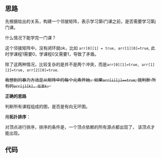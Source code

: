 ## 思路

先根据给出的关系，构建一个邻接矩阵，表示学习第i门课之前，是否需要学习第j门课。

什么情况下能学完一门课？

这个邻接矩阵中，没有闭环就ok，比如 `arr[0][1] = true, arr[1][0]=true`, 此时学课程1需要0，学课程0又需要1，导致了矛盾。

除了这两种情况，比较复杂的是并不是两个冲突，而是`arr[0][1]=true, arr[1][2]=true, arr[2][0]=true`.



~~我想到的暴力方法是从矩阵中的每个元素开始，如果`arr[i][j]==true`, 就判断 所有的`arr[j][k], 任意k`，~~

**正确的思路**

判断所有课程组成的图，是否是有向无环图。

用**拓扑排序**：

对顶点进行排序，排序的条件是，一个顶点依赖的所有源点都出现了， 该顶点才能出现。





## 代码